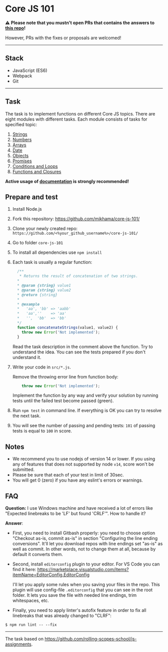 # Core JS 101

:warning: **Please note that you mustn't open PRs that contains the answers to [this repo](https://github.com/mikhama/core-js-101)!**

However, PRs with the fixes or proposals are welcomed!

---

## Stack
* JavaScript (ES6)
* Webpack
* Git

---

## Task
The task is to implement functions on different Core JS topics. There are eight modules with different tasks. Each module consists of tasks for specified topic:

1. [Strings](https://github.com/Tatty13/core-js-101/blob/master/src/01-strings-tasks.js)
2. [Numbers](https://github.com/Tatty13/core-js-101/blob/master/src/02-numbers-tasks.js)
3. [Arrays](https://github.com/Tatty13/core-js-101/blob/master/src/03-arrays-tasks.js)
4. [Date](https://github.com/Tatty13/core-js-101/blob/master/src/04-date-tasks.js)
5. [Objects](https://github.com/Tatty13/core-js-101/blob/master/src/05-objects-tasks.js)
6. [Promises](https://github.com/Tatty13/core-js-101/blob/master/src/06-promises-tasks.js)
7. [Conditions and Loops](https://github.com/Tatty13/core-js-101/blob/master/src/07-conditions-n-loops-tasks.js)
8. [Functions and Closures](https://github.com/Tatty13/core-js-101/blob/master/src/08-functions-n-closures-tasks.js)

**Active usage of [documentation](https://developer.mozilla.org/en-US/) is strongly recommended!**

## Prepare and test
1. Install Node.js
2. Fork this repository: https://github.com/mikhama/core-js-101/
3. Clone your newly created repo: `https://github.com/<%your_github_username%>/core-js-101/`
4. Go to folder `core-js-101`
5. To install all dependencies use `npm install`
6. Each task is usually a regular function:
    ```javascript
      /**
       * Returns the result of concatenation of two strings.
      *
      * @param {string} value1
      * @param {string} value2
      * @return {string}
      *
      * @example
      *   'aa', 'bb' => 'aabb'
      *   'aa',''    => 'aa'
      *   '',  'bb'  => 'bb'
      */
      function concatenateStrings(value1, value2) {
        throw new Error('Not implemented');
      }
    ```
    Read the task description in the comment above the function. Try to understand the idea. You can see the tests prepared if you don't understand it.
7. Write your code in `src/*.js`.

    Remove the throwing error line from function body:
    ```javascript
        throw new Error('Not implemented'); 
    ```
    Implement the function by any way and verify your solution by running tests until the failed test become passed (green).
8. Run `npm test` in command line. If everything is OK you can try to resolve the next task.
9. You will see the number of passing and pending tests: `101` of passing tests is equal to `100` in score.

## Notes
* We recommend you to use nodejs of version 14 or lower. If you using any of features that does not supported by node `v14`, score won't be submitted.
* Please be sure that each of your test in limit of 30sec.
* You will get 0 (zero) if you have any eslint's errors or warnings.

## FAQ
**Question:** I use Windows machine and have received a lot of errors like "Expected linebreaks to be 'LF' but found 'CRLF'". How to handle it?

**Answer**:
- First, you need to install Gitbash properly: you need to choose option "Checkout as-is, commit as-is" in section "Configuring the line ending conversions". It'll let you download repos with line endings set "as-is" as well as commit. In other words, not to change them at all, because by default it converts them.
- Second, install `editorconfig` plugin to your editor. For VS Code you can find it here:
https://marketplace.visualstudio.com/items?itemName=EditorConfig.EditorConfig

  I'll let you apply some rules when you saving your files in the repo. This plugin will use config-file `.editorconfig` that you can see in the root folder. It lets you save the file with needed line endings, trim whitespaces, etc.
- Finally, you need to apply linter's autofix feature in order to fix all linebreaks that was already changed to "CLRF":
```
$ npm run lint -- --fix
``` 

___
The task based on https://github.com/rolling-scopes-school/js-assignments.
